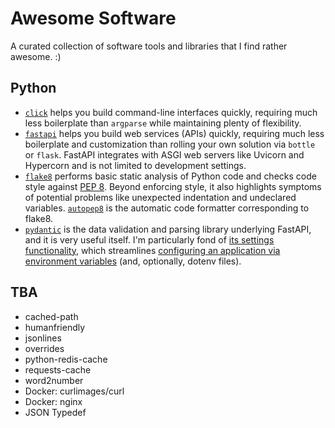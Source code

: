 # Awesome Software
A curated collection of software tools and libraries that I find rather awesome. :)

## Python

* [`click`](https://click.palletsprojects.com/) helps you build command-line interfaces quickly, requiring much less boilerplate than `argparse` while maintaining plenty of flexibility.
* [`fastapi`](https://fastapi.tiangolo.com/) helps you build web services (APIs) quickly, requiring much less boilerplate and customization than rolling your own solution via `bottle` or `flask`.  FastAPI integrates with ASGI web servers like Uvicorn and Hypercorn and is not limited to development settings.
* [`flake8`](https://flake8.pycqa.org/en/latest/) performs basic static analysis of Python code and checks code style against [PEP 8](https://peps.python.org/pep-0008/).  Beyond enforcing style, it also highlights symptoms of potential problems like unexpected indentation and undeclared variables.  [`autopep8`](https://pypi.org/project/autopep8/) is the automatic code formatter corresponding to flake8.
* [`pydantic`](https://docs.pydantic.dev/) is the data validation and parsing library underlying FastAPI, and it is very useful itself.  I'm particularly fond of [its settings functionality](https://docs.pydantic.dev/latest/usage/pydantic_settings/), which streamlines [configuring an application via environment variables](https://12factor.net/config) (and, optionally, dotenv files).

## TBA
* cached-path
* humanfriendly
* jsonlines
* overrides
* python-redis-cache
* requests-cache
* word2number
* Docker: curlimages/curl
* Docker: nginx
* JSON Typedef
